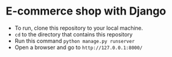 # E-commerce shop with Django

- To run, clone this repository to your local machine. 
- `cd` to the directory that contains this repository
- Run this command `python manage.py runserver`
- Open a browser and go to `http://127.0.0.1:8000/`
